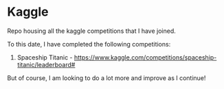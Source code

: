 # Kaggle
Repo housing all the kaggle competitions that I have joined.

To this date, I have completed the following competitions:
1. Spaceship Titanic - https://www.kaggle.com/competitions/spaceship-titanic/leaderboard#

But of course, I am looking to do a lot more and improve as I continue!
